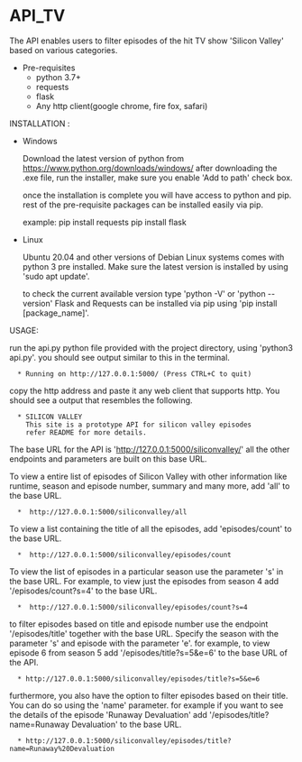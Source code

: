 # API_TV

The API enables users to filter episodes of the hit TV show 'Silicon Valley' based on various categories.

* Pre-requisites
    * python 3.7+
    * requests
    * flask
    * Any http client(google chrome, fire fox, safari)

INSTALLATION :
* Windows

    Download the latest version of python from https://www.python.org/downloads/windows/
    after downloading the .exe file, run the installer, make sure you enable 'Add to path' check box.

    once the installation is complete you will have access to python and pip.
    rest of the pre-requisite packages can be installed easily via pip.

    example: pip install requests
             pip install flask

* Linux

    Ubuntu 20.04 and other versions of Debian Linux systems comes with python 3 pre installed.
    Make sure the latest version is installed by using 'sudo apt update'.

    to check the current available version type 'python -V' or 'python --version'
    Flask and Requests can be installed via pip using 'pip install [package_name]'.


USAGE:

  run the api.py python file provided with the project directory, using
  'python3 api.py'. you should see output similar to this in the terminal.

      * Running on http://127.0.0.1:5000/ (Press CTRL+C to quit)

  copy the http address and paste it any web client that supports http. You
  should see a output that resembles the following.

      * SILICON VALLEY
        This site is a prototype API for silicon valley episodes
        refer README for more details.

  The base URL for the API is 'http://127.0.0.1:5000/siliconvalley/'
  all the other endpoints and parameters are built on this base URL.


  To view a entire list of episodes of Silicon Valley with other information
  like runtime, season and episode number, summary and many more, add 'all' to the
  base URL.

      *  http://127.0.0.1:5000/siliconvalley/all

  To view a list containing the title of all the episodes, add 'episodes/count' to the base URL.

      *  http://127.0.0.1:5000/siliconvalley/episodes/count

  To view the list of episodes in a particular season use the parameter 's' in the base URL.
  For example, to view just the episodes from season 4 add '/episodes/count?s=4' to the base
  URL.

      *  http://127.0.0.1:5000/siliconvalley/episodes/count?s=4

  to filter episodes based on title and episode number use the endpoint '/episodes/title'
  together with the base URL. Specify the season with the parameter 's' and episode with the
  parameter 'e'.
  for example, to view episode 6 from season 5 add '/episodes/title?s=5&e=6' to the base URL
  of the API.

      * http://127.0.0.1:5000/siliconvalley/episodes/title?s=5&e=6

  furthermore, you also have the option to filter episodes based on their title. You can do so
  using the 'name' parameter. for example if you want to see the details of the episode
  'Runaway Devaluation' add '/episodes/title?name=Runaway Devaluation' to the base URL.

      * http://127.0.0.1:5000/siliconvalley/episodes/title?name=Runaway%20Devaluation
